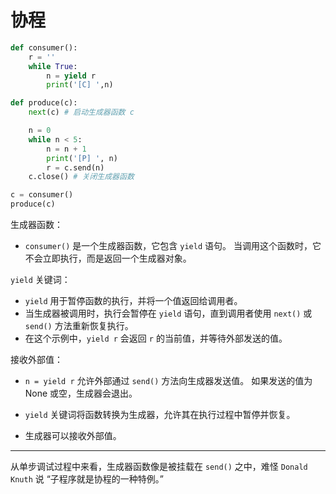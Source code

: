 # 协程

```py
def consumer():
    r = ''
    while True:
        n = yield r
        print('[C] ',n)

def produce(c):
    next(c) # 启动生成器函数 c

    n = 0
    while n < 5:
        n = n + 1
        print('[P] ', n)
        r = c.send(n)
    c.close() # 关闭生成器函数

c = consumer()
produce(c)
```


生成器函数：

- `consumer()` 是一个生成器函数，它包含 `yield` 语句。
当调用这个函数时，它不会立即执行，而是返回一个生成器对象。

`yield` 关键词：

- `yield` 用于暂停函数的执行，并将一个值返回给调用者。
- 当生成器被调用时，执行会暂停在 `yield` 语句，直到调用者使用 `next()` 或 `send()` 方法重新恢复执行。
- 在这个示例中，`yield r` 会返回 `r` 的当前值，并等待外部发送的值。

接收外部值：

- `n = yield r` 允许外部通过 `send()` 方法向生成器发送值。
如果发送的值为 None 或空，生成器会退出。

- `yield` 关键词将函数转换为生成器，允许其在执行过程中暂停并恢复。
- 生成器可以接收外部值。

---

从单步调试过程中来看，生成器函数像是被挂载在 `send()` 之中，难怪 `Donald Knuth` 说 “子程序就是协程的一种特例。”